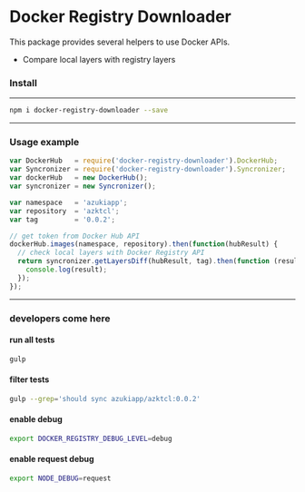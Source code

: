Docker Registry Downloader
==========================

This package provides several helpers to use Docker APIs.

- Compare local layers with registry layers

### Install

----------------

```sh
npm i docker-registry-downloader --save
```

----------------

### Usage example

```javascript
var DockerHub   = require('docker-registry-downloader').DockerHub;
var Syncronizer = require('docker-registry-downloader').Syncronizer;
var dockerHub   = new DockerHub();
var syncronizer = new Syncronizer();

var namespace   = 'azukiapp';
var repository  = 'azktcl';
var tag         = '0.0.2';

// get token from Docker Hub API
dockerHub.images(namespace, repository).then(function(hubResult) {
  // check local layers with Docker Registry API
  return syncronizer.getLayersDiff(hubResult, tag).then(function (result) {
    console.log(result);
  });
});
```

----------------

### developers come here

#### run all tests

```sh
gulp
```

#### filter tests

```sh
gulp --grep='should sync azukiapp/azktcl:0.0.2'
```

#### enable debug

```sh
export DOCKER_REGISTRY_DEBUG_LEVEL=debug
```

#### enable request debug

```sh
export NODE_DEBUG=request
```
